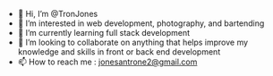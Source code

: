 - 👋 Hi, I’m @TronJones 
- 👀 I’m interested in web development, photography, and bartending
- 🌱 I’m currently learning full stack development 
- 💞️ I’m looking to collaborate on anything that helps improve my knowledge and skills in front or back end development 
- 📫 How to reach me : jonesantrone2@gmail.com

<!---
TronJones/TronJones is a ✨ special ✨ repository because its `README.md` (this file) appears on your GitHub profile.
You can click the Preview link to take a look at your changes.
--->
